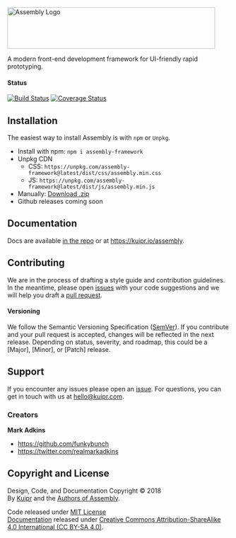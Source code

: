 <img src="https://kuipr.com/static/img/projects/Assembly.svg" alt="Assembly Logo" width="470" height="94"/>

A modern front-end development framework for UI-friendly rapid prototyping.

#### Status
[![Build Status](https://travis-ci.org/Kuipr/assembly.svg?branch=master)](https://travis-ci.org/Kuipr/assembly)
[![Coverage Status](https://coveralls.io/repos/github/Kuipr/assembly/badge.svg?branch=master)](https://coveralls.io/github/Kuipr/assembly?branch=master)

## Installation
The easiest way to install Assembly is with `npm` or `Unpkg`.
- Install with npm: `npm i assembly-framework`
- Unpkg CDN
    - CSS: `https://unpkg.com/assembly-framework@latest/dist/css/assembly.min.css`
    - JS: `https://unpkg.com/assembly-framework@latest/dist/js/assembly.min.js`
- Manually: [Download .zip](https://github.com/Kuipr/assembly/archive/master.zip)
- Github releases coming soon

## Documentation
Docs are available [in the repo](./docs/index.md) or at <https://kuipr.io/assembly>.

## Contributing
We are in the process of drafting a style guide and contribution guidelines.  In the meantime, please open [issues](https://github.com/Kuipr/assembly/issues) with your code suggestions and we will help you draft a [pull request](https://github.com/Kuipr/assembly/pulls).

#### Versioning
We follow the Semantic Versioning Specification ([SemVer](https://semver.org/)).  If you contribute and your pull request is accepted, changes will be reflected in the next release.  Depending on status, severity, and roadmap, this could be a [Major], [Minor], or [Patch] release.

## Support
If you encounter any issues please open an [issue](https://github.com/Kuipr/assembly/issues).  For questions, you can get in touch with us at [hello@kuipr.com](mailto:hello@kuipr.com).

### Creators
**Mark Adkins**
- <https://github.com/funkybunch>
- <https://twitter.com/realmarkadkins>

## Copyright and License
Design, Code, and Documentation Copyright &copy; 2018<br/>
By [Kuipr](https://kuipr.com) and the [Authors of Assembly](https://github.com/kuipr/assembly/graphs/contributors).

Code released under [MIT License](https://github.com/Kuipr/assembly/blob/master/LICENSE)<br/>
[Documentation](./docs/index.md) released under [Creative Commons Attribution-ShareAlike 4.0 International (CC BY-SA 4.0)](https://github.com/Kuipr/assembly/blob/master/docs/LICENSE).